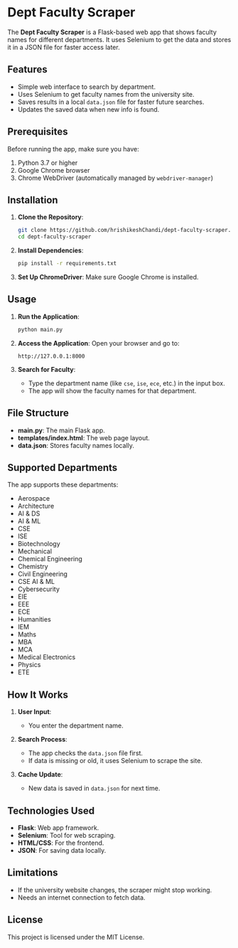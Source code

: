 # Dept Faculty Scraper

The **Dept Faculty Scraper** is a Flask-based web app that shows faculty names for different departments. It uses Selenium to get the data and stores it in a JSON file for faster access later.

## Features

- Simple web interface to search by department.
- Uses Selenium to get faculty names from the university site.
- Saves results in a local `data.json` file for faster future searches.
- Updates the saved data when new info is found.

## Prerequisites

Before running the app, make sure you have:

1. Python 3.7 or higher
2. Google Chrome browser
3. Chrome WebDriver (automatically managed by `webdriver-manager`)

## Installation

1. **Clone the Repository**:
   ```bash
   git clone https://github.com/hrishikeshChandi/dept-faculty-scraper.git
   cd dept-faculty-scraper
   ```

2. **Install Dependencies**:
   ```bash
   pip install -r requirements.txt
   ```

3. **Set Up ChromeDriver**:
   Make sure Google Chrome is installed. 

## Usage

1. **Run the Application**:
   ```bash
   python main.py
   ```

2. **Access the Application**:
   Open your browser and go to:
   ```
   http://127.0.0.1:8000
   ```

3. **Search for Faculty**:
   - Type the department name (like `cse`, `ise`, `ece`, etc.) in the input box.
   - The app will show the faculty names for that department.

## File Structure

- **main.py**: The main Flask app.
- **templates/index.html**: The web page layout.
- **data.json**: Stores faculty names locally.

## Supported Departments

The app supports these departments:

- Aerospace
- Architecture
- AI & DS
- AI & ML
- CSE
- ISE
- Biotechnology
- Mechanical
- Chemical Engineering
- Chemistry
- Civil Engineering
- CSE AI & ML
- Cybersecurity
- EIE
- EEE
- ECE
- Humanities
- IEM
- Maths
- MBA
- MCA
- Medical Electronics
- Physics
- ETE

## How It Works

1. **User Input**:
   - You enter the department name.

2. **Search Process**:
   - The app checks the `data.json` file first.
   - If data is missing or old, it uses Selenium to scrape the site.

3. **Cache Update**:
   - New data is saved in `data.json` for next time.

## Technologies Used

- **Flask**: Web app framework.
- **Selenium**: Tool for web scraping.
- **HTML/CSS**: For the frontend.
- **JSON**: For saving data locally.

## Limitations

- If the university website changes, the scraper might stop working.
- Needs an internet connection to fetch data.

## License

This project is licensed under the MIT License.